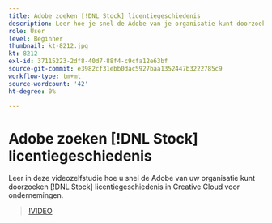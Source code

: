 ```yaml
---
title: Adobe zoeken [!DNL Stock] licentiegeschiedenis
description: Leer hoe je snel de Adobe van je organisatie kunt doorzoeken [!DNL Stock] licentiegeschiedenis in Creative Cloud voor ondernemingen
role: User
level: Beginner
thumbnail: kt-8212.jpg
kt: 8212
exl-id: 37115223-2df8-40d7-88f4-c9cfa12e63bf
source-git-commit: e3982cf31ebb0dac5927baa1352447b3222785c9
workflow-type: tm+mt
source-wordcount: '42'
ht-degree: 0%

---
```


# Adobe zoeken [!DNL Stock] licentiegeschiedenis

Leer in deze videozelfstudie hoe u snel de Adobe van uw organisatie kunt doorzoeken [!DNL Stock] licentiegeschiedenis in Creative Cloud voor ondernemingen.

>[!VIDEO](https://video.tv.adobe.com/v/335327?hidetitle=true)
